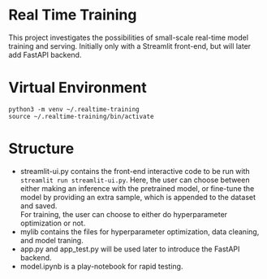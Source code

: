 # Real Time Training
This project investigates the possibilities of small-scale real-time model training and serving. Initially only with a Streamlit front-end, but will later add FastAPI backend.

# Virtual Environment
```python3 -m venv ~/.realtime-training```  
```source ~/.realtime-training/bin/activate```

# Structure
- streamlit-ui.py contains the front-end interactive code to be run with ```streamlit run streamlit-ui.py```. Here, the user can choose between either making an inference with the pretrained model, or fine-tune the model by providing an extra sample, which is appended to the dataset and saved.  
For training, the user can choose to either do hyperparameter optimization or not.
- mylib contains the files for hyperparameter optimization, data cleaning, and model traning.
- app.py and app_test.py will be used later to introduce the FastAPI backend.
- model.ipynb is a play-notebook for rapid testing.